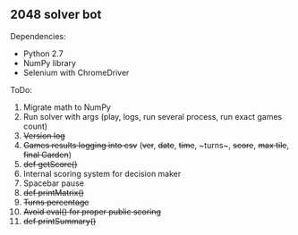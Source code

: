 2048 solver bot
---------------

Dependencies:

 - Python 2.7
 - NumPy library
 - Selenium with ChromeDriver

ToDo:

 1. Migrate math to NumPy
 2. Run solver with args (play, logs, run several process, run exact games count)
 3. ~~Version log~~
 4. ~~Games results logging into csv~~ (~~ver~~, ~~date~~, ~~time~~, ~turns~, ~~score~~, ~~max tile~~, ~~final Garden~~)
 5. ~~def getScore()~~
 6. Internal scoring system for decision maker
 7. Spacebar pause
 8. ~~def printMatrix()~~
 9. ~~Turns percentage~~
 10. ~~Avoid eval() for proper public scoring~~
 11. ~~def printSummary()~~
